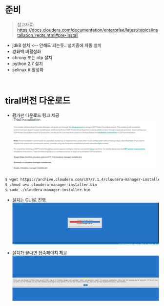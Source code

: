 # 준비
> 참고자료: https://docs.cloudera.com/documentation/enterprise/latest/topics/installation_reqts.html#pre-install

* jdk8 설치 <-- 안해도 되는듯.. 설치중에 자동 설치
* 방화벽 비활성화
* chrony 또는 ntp 설치
* python 2.7 설치
* selinux 비활성화

<br>

# tiral버전 다운로드
* 평가판 다운로드 링크 제공
![](imgs/trial.png)

```sh
$ wget https://archive.cloudera.com/cm7/7.1.4/cloudera-manager-installer.bin
$ chmod u+x cloudera-manager-installer.bin
$ sudo ./cloudera-manager-installer.bin
```

* 설치는 CUI로 진행
![](imgs/installing.png)

* 설치가 끝나면 접속페이지 제공
![](imgs/install_done.png)
